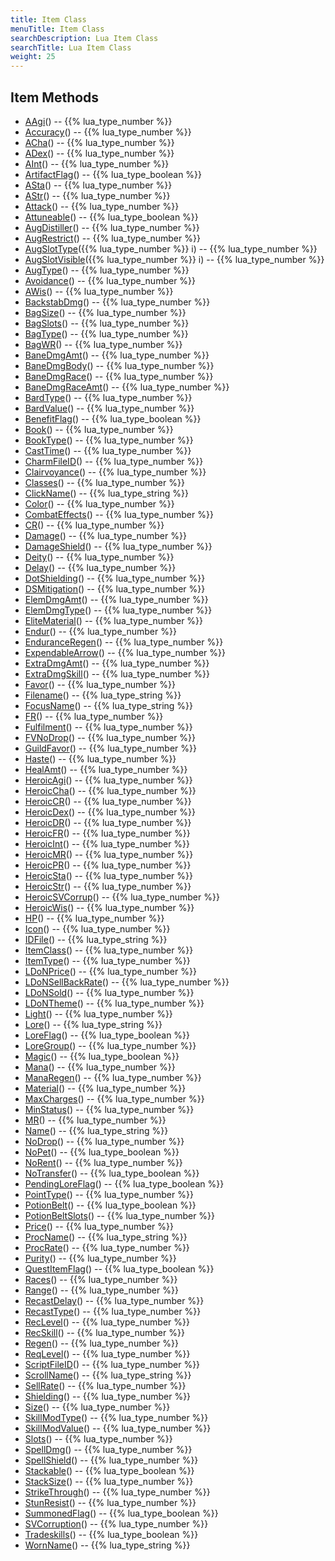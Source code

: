 ```yaml
---
title: Item Class
menuTitle: Item Class
searchDescription: Lua Item Class
searchTitle: Lua Item Class
weight: 25
---
```


## Item Methods
- [AAgi](aagi)() -- {{% lua_type_number %}}
- [Accuracy](accuracy)() -- {{% lua_type_number %}}
- [ACha](acha)() -- {{% lua_type_number %}}
- [ADex](adex)() -- {{% lua_type_number %}}
- [AInt](aint)() -- {{% lua_type_number %}}
- [ArtifactFlag](artifactflag)() -- {{% lua_type_boolean %}}
- [ASta](asta)() -- {{% lua_type_number %}}
- [AStr](astr)() -- {{% lua_type_number %}}
- [Attack](attack)() -- {{% lua_type_number %}}
- [Attuneable](attuneable)() -- {{% lua_type_boolean %}}
- [AugDistiller](augdistiller)() -- {{% lua_type_number %}}
- [AugRestrict](augrestrict)() -- {{% lua_type_number %}}
- [AugSlotType](augslottype)({{% lua_type_number %}} i) -- {{% lua_type_number %}}
- [AugSlotVisible](augslotvisible)({{% lua_type_number %}} i) -- {{% lua_type_number %}}
- [AugType](augtype)() -- {{% lua_type_number %}}
- [Avoidance](avoidance)() -- {{% lua_type_number %}}
- [AWis](awis)() -- {{% lua_type_number %}}
- [BackstabDmg](backstabdmg)() -- {{% lua_type_number %}}
- [BagSize](bagsize)() -- {{% lua_type_number %}}
- [BagSlots](bagslots)() -- {{% lua_type_number %}}
- [BagType](bagtype)() -- {{% lua_type_number %}}
- [BagWR](bagwr)() -- {{% lua_type_number %}}
- [BaneDmgAmt](banedmgamt)() -- {{% lua_type_number %}}
- [BaneDmgBody](banedmgbody)() -- {{% lua_type_number %}}
- [BaneDmgRace](banedmgrace)() -- {{% lua_type_number %}}
- [BaneDmgRaceAmt](banedmgraceamt)() -- {{% lua_type_number %}}
- [BardType](bardtype)() -- {{% lua_type_number %}}
- [BardValue](bardvalue)() -- {{% lua_type_number %}}
- [BenefitFlag](benefitflag)() -- {{% lua_type_boolean %}}
- [Book](book)() -- {{% lua_type_number %}}
- [BookType](booktype)() -- {{% lua_type_number %}}
- [CastTime](casttime)() -- {{% lua_type_number %}}
- [CharmFileID](charmfileid)() -- {{% lua_type_number %}}
- [Clairvoyance](clairvoyance)() -- {{% lua_type_number %}}
- [Classes](classes)() -- {{% lua_type_number %}}
- [ClickName](clickname)() -- {{% lua_type_string %}}
- [Color](color)() -- {{% lua_type_number %}}
- [CombatEffects](combateffects)() -- {{% lua_type_number %}}
- [CR](cr)() -- {{% lua_type_number %}}
- [Damage](damage)() -- {{% lua_type_number %}}
- [DamageShield](damageshield)() -- {{% lua_type_number %}}
- [Deity](deity)() -- {{% lua_type_number %}}
- [Delay](delay)() -- {{% lua_type_number %}}
- [DotShielding](dotshielding)() -- {{% lua_type_number %}}
- [DSMitigation](dsmitigation)() -- {{% lua_type_number %}}
- [ElemDmgAmt](elemdmgamt)() -- {{% lua_type_number %}}
- [ElemDmgType](elemdmgtype)() -- {{% lua_type_number %}}
- [EliteMaterial](elitematerial)() -- {{% lua_type_number %}}
- [Endur](endur)() -- {{% lua_type_number %}}
- [EnduranceRegen](enduranceregen)() -- {{% lua_type_number %}}
- [ExpendableArrow](expendablearrow)() -- {{% lua_type_number %}}
- [ExtraDmgAmt](extradmgamt)() -- {{% lua_type_number %}}
- [ExtraDmgSkill](extradmgskill)() -- {{% lua_type_number %}}
- [Favor](favor)() -- {{% lua_type_number %}}
- [Filename](filename)() -- {{% lua_type_string %}}
- [FocusName](focusname)() -- {{% lua_type_string %}}
- [FR](fr)() -- {{% lua_type_number %}}
- [Fulfilment](fulfilment)() -- {{% lua_type_number %}}
- [FVNoDrop](fvnodrop)() -- {{% lua_type_number %}}
- [GuildFavor](guildfavor)() -- {{% lua_type_number %}}
- [Haste](haste)() -- {{% lua_type_number %}}
- [HealAmt](healamt)() -- {{% lua_type_number %}}
- [HeroicAgi](heroicagi)() -- {{% lua_type_number %}}
- [HeroicCha](heroiccha)() -- {{% lua_type_number %}}
- [HeroicCR](heroiccr)() -- {{% lua_type_number %}}
- [HeroicDex](heroicdex)() -- {{% lua_type_number %}}
- [HeroicDR](heroicdr)() -- {{% lua_type_number %}}
- [HeroicFR](heroicfr)() -- {{% lua_type_number %}}
- [HeroicInt](heroicint)() -- {{% lua_type_number %}}
- [HeroicMR](heroicmr)() -- {{% lua_type_number %}}
- [HeroicPR](heroicpr)() -- {{% lua_type_number %}}
- [HeroicSta](heroicsta)() -- {{% lua_type_number %}}
- [HeroicStr](heroicstr)() -- {{% lua_type_number %}}
- [HeroicSVCorrup](heroicsvcorrup)() -- {{% lua_type_number %}}
- [HeroicWis](heroicwis)() -- {{% lua_type_number %}}
- [HP](hp)() -- {{% lua_type_number %}}
- [Icon](icon)() -- {{% lua_type_number %}}
- [IDFile](idfile)() -- {{% lua_type_string %}}
- [ItemClass](itemclass)() -- {{% lua_type_number %}}
- [ItemType](itemtype)() -- {{% lua_type_number %}}
- [LDoNPrice](ldonprice)() -- {{% lua_type_number %}}
- [LDoNSellBackRate](ldonsellbackrate)() -- {{% lua_type_number %}}
- [LDoNSold](ldonsold)() -- {{% lua_type_number %}}
- [LDoNTheme](ldontheme)() -- {{% lua_type_number %}}
- [Light](light)() -- {{% lua_type_number %}}
- [Lore](lore)() -- {{% lua_type_string %}}
- [LoreFlag](loreflag)() -- {{% lua_type_boolean %}}
- [LoreGroup](loregroup)() -- {{% lua_type_number %}}
- [Magic](magic)() -- {{% lua_type_boolean %}}
- [Mana](mana)() -- {{% lua_type_number %}}
- [ManaRegen](manaregen)() -- {{% lua_type_number %}}
- [Material](material)() -- {{% lua_type_number %}}
- [MaxCharges](maxcharges)() -- {{% lua_type_number %}}
- [MinStatus](minstatus)() -- {{% lua_type_number %}}
- [MR](mr)() -- {{% lua_type_number %}}
- [Name](name)() -- {{% lua_type_string %}}
- [NoDrop](nodrop)() -- {{% lua_type_number %}}
- [NoPet](nopet)() -- {{% lua_type_boolean %}}
- [NoRent](norent)() -- {{% lua_type_number %}}
- [NoTransfer](notransfer)() -- {{% lua_type_boolean %}}
- [PendingLoreFlag](pendingloreflag)() -- {{% lua_type_boolean %}}
- [PointType](pointtype)() -- {{% lua_type_number %}}
- [PotionBelt](potionbelt)() -- {{% lua_type_boolean %}}
- [PotionBeltSlots](potionbeltslots)() -- {{% lua_type_number %}}
- [Price](price)() -- {{% lua_type_number %}}
- [ProcName](procname)() -- {{% lua_type_string %}}
- [ProcRate](procrate)() -- {{% lua_type_number %}}
- [Purity](purity)() -- {{% lua_type_number %}}
- [QuestItemFlag](questitemflag)() -- {{% lua_type_boolean %}}
- [Races](races)() -- {{% lua_type_number %}}
- [Range](range)() -- {{% lua_type_number %}}
- [RecastDelay](recastdelay)() -- {{% lua_type_number %}}
- [RecastType](recasttype)() -- {{% lua_type_number %}}
- [RecLevel](reclevel)() -- {{% lua_type_number %}}
- [RecSkill](recskill)() -- {{% lua_type_number %}}
- [Regen](regen)() -- {{% lua_type_number %}}
- [ReqLevel](reqlevel)() -- {{% lua_type_number %}}
- [ScriptFileID](scriptfileid)() -- {{% lua_type_number %}}
- [ScrollName](scrollname)() -- {{% lua_type_string %}}
- [SellRate](sellrate)() -- {{% lua_type_number %}}
- [Shielding](shielding)() -- {{% lua_type_number %}}
- [Size](size)() -- {{% lua_type_number %}}
- [SkillModType](skillmodtype)() -- {{% lua_type_number %}}
- [SkillModValue](skillmodvalue)() -- {{% lua_type_number %}}
- [Slots](slots)() -- {{% lua_type_number %}}
- [SpellDmg](spelldmg)() -- {{% lua_type_number %}}
- [SpellShield](spellshield)() -- {{% lua_type_number %}}
- [Stackable](stackable)() -- {{% lua_type_boolean %}}
- [StackSize](stacksize)() -- {{% lua_type_number %}}
- [StrikeThrough](strikethrough)() -- {{% lua_type_number %}}
- [StunResist](stunresist)() -- {{% lua_type_number %}}
- [SummonedFlag](summonedflag)() -- {{% lua_type_boolean %}}
- [SVCorruption](svcorruption)() -- {{% lua_type_number %}}
- [Tradeskills](tradeskills)() -- {{% lua_type_boolean %}}
- [WornName](wornname)() -- {{% lua_type_string %}}

